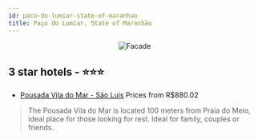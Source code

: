 ```yaml
---
id: paco-do-lumiar-state-of-maranhao
title: Paço do Lumiar, State of Maranhão
---
```


<center><img src="https://static.hotelurbano.com/reservas/prod0/1/1948/54ec809923997_HU-pousada-vila-do-mar-são-luis-sao-jose-deribamar-MA-001.jpg" alt="Facade" /></center>


##  3 star hotels - ⭐️⭐️⭐️

-    [Pousada Vila do Mar - São Luís](https://us.hurb.com/hotels/paco-do-lumiar/pousada-vila-do-mar-sao-luis-1948?cmp=18055) Prices from R$880.02
   > The Pousada Vila do Mar is located 100 meters from Praia do Meio, ideal place for those looking for rest. Ideal for family, couples or friends.
